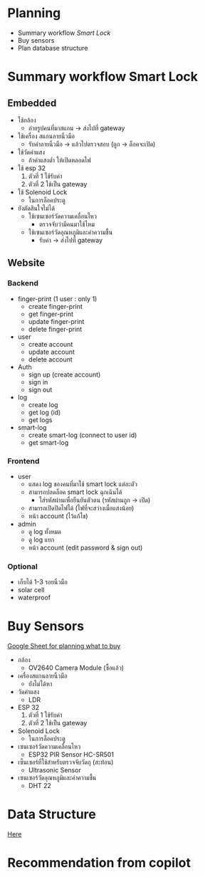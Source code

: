# Planning
- Summary workflow *Smart Lock*
- Buy sensors
- Plan database structure

# Summary workflow Smart Lock
## Embedded
- ใช้กล้อง
  - ถ่ายรูปคนที่มาสแกน -> ส่งไปที่ gateway
- ใช้เครื่อง สแกนลายนิ้วมือ
  - รับค่าลายนิ้วมือ -> แล้วไปตรวจสอบ (ถูก -> ล็อคจะเปิด)
- ใช้วัดค่าแสง
  - ถ้าค่าแสงต่ำ ให้เปิดหลอดไฟ
- ใช้ esp 32
  1. ตัวที่ 1 ใช้รับค่า
  2. ตัวที่ 2 ใช้เป็น gateway
- ใช้ Solenoid Lock
  - ในการล็อคประตู 
- ยังตัดสินใจไม่ได้
  - ใช้เซนเซอร์วัดความเคลื่อนไหว
    - ตรวจจับว่ามีคนมาใช้ไหม
  - ใช้เซนเซอร์วัดอุณหภูมิและค่าความชื้น
    - รับค่า -> ส่งไปที่ gateway

## Website
### Backend
- finger-print (1 user : only 1)
  - create finger-print
  - get finger-print
  - update finger-print
  - delete finger-print
- user
  - create account
  - update account
  - delete account
- Auth
  - sign up (create account)
  - sign in
  - sign out
- log
  - create log
  - get log (id)
  - get logs
- smart-log
  - create smart-log (connect to user id) 
  - get smart-log
### Frontend
- user
  - แสดง log ของคนที่มาใช้ smart lock แต่ละตัว
  - สามารถปลดล็อค smart lock ฉุกเฉินได้
    - ใส่รหัสผ่านเพื่อยืนยันตัวตน (รหัสผ่านถูก -> เปิด) 
  - สามารถเปิดปิดไฟได้ (ไฟที่จะสว่างเมื่อแสงน้อย)
  - หน้า account (ไว้แก้ไข)
- admin
  - ดู log ทั้งหมด
  - ดู log แยก
  - หน้า account (edit password & sign out)

### Optional
- เก็บได้ 1-3 รอยนิ้วมือ
- solar cell
- waterproof

# Buy Sensors
[Google Sheet for planning what to buy](https://docs.google.com/spreadsheets/d/1RvJmrHpBPFYRam5rNrfXsk_SD_KOzXC5VKuSuyS2yK0/edit?usp=sharing)
- กล้อง
  - OV2640 Camera Module (ซื้อแล้ว)
- เครื่องสแกนลายนิ้วมือ
  - ยังไม่ได้หา
- วัดค่าแสง
  - LDR
- ESP 32
  1. ตัวที่ 1 ใช้รับค่า
  2. ตัวที่ 2 ใช้เป็น gateway
- Solenoid Lock
  - ในการล็อคประตู 
- เซนเซอร์วัดความเคลื่อนไหว
  - ESP32 PIR Sensor HC-SR501
- เซ็นเซอร์ที่ใช้สำหรับตรวจจับวัดถุ (สะท้อน)
  - Ultrasonic Sensor
- เซนเซอร์วัดอุณหภูมิและค่าความชื้น
  - DHT 22

# Data Structure
[Here](../code/smart-lock.puml)

# Recommendation from copilot